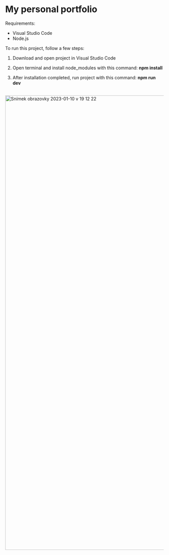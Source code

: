 # My personal portfolio

Requirements:
 - Visual Studio Code
 - Node.js

To run this project, follow a few steps:

1. Download and open project in Visual Studio Code

2. Open terminal and install node_modules with this command: <strong>npm install</strong>
  
3. After installation completed, run project with this command: <strong>npm run dev</strong>

<br />


<img width="1440" alt="Snímek obrazovky 2023-01-10 v 19 12 22" src="https://user-images.githubusercontent.com/85417606/211629818-c08e79ea-e8ee-4c69-95f7-e40f1e534a43.png">
